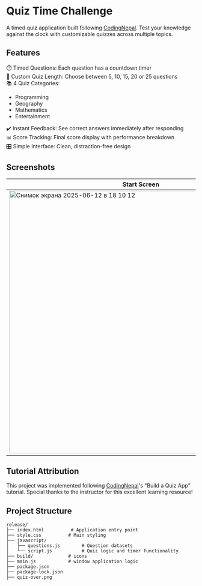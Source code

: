 # Quiz Time Challenge
A timed quiz application built following [CodingNepal](https://www.youtube.com/watch?v=vZe4SvsnLxM). Test your knowledge against the clock with customizable quizzes across multiple topics.

## Features
⏱️ Timed Questions: Each question has a countdown timer  
🔢 Custom Quiz Length: Choose between 5, 10, 15, 20 or 25 questions  
📚 4 Quiz Categories:
- Programming
- Geography
- Mathematics
- Entertainment
  
✔️ Instant Feedback: See correct answers immediately after responding  
📊 Score Tracking: Final score display with performance breakdown  
🎛️ Simple Interface: Clean, distraction-free design  

## Screenshots
|Start Screen | Answer Feedback Tue | Answer Feedback False |	Results Screen |
|-------------|------------|------------|------------|
|<img width="700" alt="Снимок экрана 2025-06-12 в 18 10 12" src="https://github.com/user-attachments/assets/9c5f2dd7-beec-44d5-ac5f-5291d71ff218" />| <img width="699" alt="Снимок экрана 2025-06-12 в 18 10 26" src="https://github.com/user-attachments/assets/20d9988a-839d-49bc-acd4-09718fbdcc98" /> | <img width="701" alt="Снимок экрана 2025-06-12 в 18 10 41" src="https://github.com/user-attachments/assets/f39a5296-1c79-4079-a85b-a7a64e376e61" /> | <img width="700" alt="Снимок экрана 2025-06-12 в 18 11 03" src="https://github.com/user-attachments/assets/797c0963-46f7-4b81-ad08-7dab46ddc5fa" /> |

## Tutorial Attribution
This project was implemented following [CodingNepal](https://www.youtube.com/watch?v=vZe4SvsnLxM)'s "Build a Quiz App" tutorial. Special thanks to the instructor for this excellent learning resource!

## Project Structure
```
release/
├── index.html          # Application entry point
├── style.css          # Main styling
├── javascript/               
│   ├── questions.js        # Question datasets
│   └── script.js           # Quiz logic and timer functionality
├── build/             # icons
├── main.js            # window application logic  
├── package.json
├── package-lock.json
├── quiz-over.png
```
